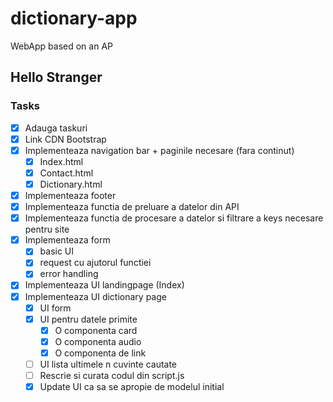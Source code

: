 # dictionary-app

WebApp based on an AP

## Hello Stranger

### Tasks

- [x] Adauga taskuri
- [x] Link CDN Bootstrap
- [x] Implementeaza navigation bar + paginile necesare (fara continut)
  - [x] Index.html
  - [x] Contact.html
  - [x] Dictionary.html
- [x] Implementeaza footer
- [x] Implementeaza functia de preluare a datelor din API
- [x] Implementeaza functia de procesare a datelor si filtrare a keys necesare pentru site
- [x] Implementeaza form
  - [x] basic UI
  - [x] request cu ajutorul functiei
  - [x] error handling
- [x] Implementeaza UI landingpage (Index)
- [x] Implementeaza UI dictionary page
  - [x] UI form
  - [x] UI pentru datele primite
    - [x] O componenta card
    - [x] O componenta audio
    - [x] O componenta de link
  - [ ] UI lista ultimele n cuvinte cautate
  - [ ] Rescrie si curata codul din script.js
  - [x] Update UI ca sa se apropie de modelul initial